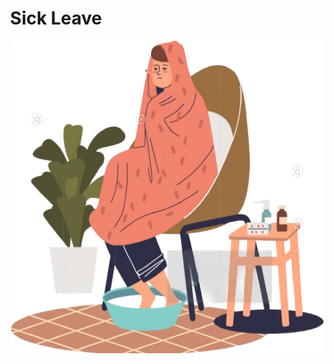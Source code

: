 <!-- ## Sick Leave  -->
<h1 align="center">
 Sick Leave
</h1>


<img style="margin: 0px 180px" src="assets\sick_leave-removebg-preview.png" alt="Sick Leave" width="500" height="500">

